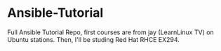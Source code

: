 # Ansible-Tutorial
Full Ansible Tutorial Repo, first courses are from jay (LearnLinux TV) on Ubuntu stations.
Then, I'll be studing Red Hat RHCE EX294.
